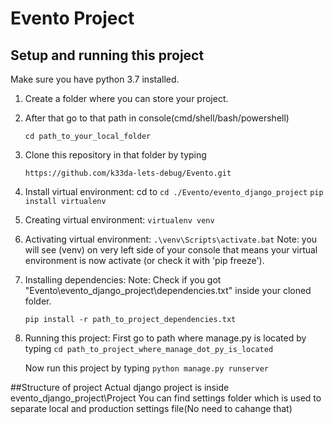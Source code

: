 # Evento Project

## Setup and running this project
 Make sure you have python 3.7 installed.
 
 1. Create a folder where you can store your project.
 2. After that go to that path in console(cmd/shell/bash/powershell)
 
    `cd path_to_your_local_folder`
 
 3. Clone this repository in that folder by typing
 
    `https://github.com/k33da-lets-debug/Evento.git`
 
 4. Install virtual environment:
    cd to `cd ./Evento/evento_django_project`
    `pip install virtualenv`
 
 5. Creating virtual environment:
    `virtualenv venv`
 
 6. Activating virtual environment:
    `.\venv\Scripts\activate.bat`
    Note: you will see (venv) on very left side of your console that means your virtual environment is now activate (or check it with 'pip freeze').
 
 7. Installing dependencies:
    Note: Check if you got "Evento\evento_django_project\dependencies.txt" inside your cloned folder.
 
    `pip install -r path_to_project_dependencies.txt`
 
 8. Running this project:
    First go to path where manage.py is located by typing
    `cd path_to_project_where_manage_dot_py_is_located`
 
    Now run this project by typing
    `python manage.py runserver`
    
    
 ##Structure of project
 Actual django project is inside evento_django_project\Project
 You can find settings folder which is used to separate local and production settings file(No need to cahange that)
 

 
 
 
 

